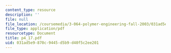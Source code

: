 ```yaml
---
content_type: resource
description: ''
file: null
file_location: /coursemedia/3-064-polymer-engineering-fall-2003/031ad5e9870c9445d5b9d40f5c2ee201_p4_17.pdf
file_type: application/pdf
resourcetype: Document
title: p4_17.pdf
uid: 031ad5e9-870c-9445-d5b9-d40f5c2ee201
---
```

